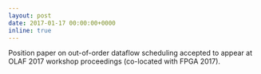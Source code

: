 ```yaml
---
layout: post
date: 2017-01-17 00:00:00+0000
inline: true
---
```


Position paper on out-of-order dataflow scheduling accepted to appear at OLAF
2017 workshop proceedings (co-located with FPGA 2017).
